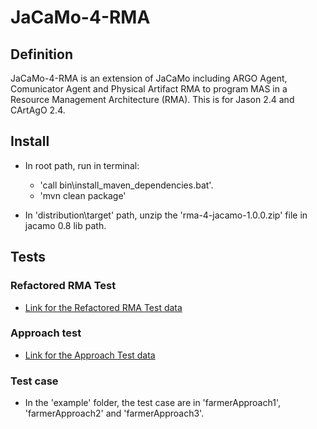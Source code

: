 # JaCaMo-4-RMA

## Definition
JaCaMo-4-RMA is an extension of JaCaMo including ARGO Agent, Comunicator Agent and Physical Artifact RMA to program
 MAS in a Resource Management Architecture (RMA). This is for Jason 2.4 and CArtAgO 2.4.

## Install

- In root path, run in terminal:

    - 'call bin\install_maven_dependencies.bat'.
    - 'mvn clean package'

- In 'distribution\target' path, unzip the 'rma-4-jacamo-1.0.0.zip' file in jacamo 0.8 lib path.

## Tests

### Refactored RMA Test
- [Link for the Refactored RMA Test data](https://1drv.ms/u/s!Apwc_y184sz-9C3pRWKslHtlsa0z?e=kqGafq)

### Approach test
- [Link for the Approach Test data](https://1drv.ms/u/s!Apwc_y184sz-gZpF_X_f7Wcu5dEIFw?e=PEcwQN)

### Test case
- In the 'example' folder, the test case are in 'farmerApproach1', 'farmerApproach2' and 'farmerApproach3'.